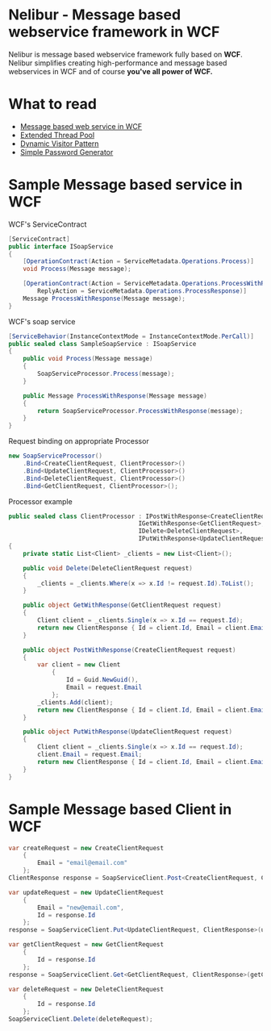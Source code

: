 Nelibur - Message based webservice framework in WCF
=======

Nelibur is message based webservice framework fully based on **WCF**. Nelibur simplifies creating high-performance and message based webservices in WCF and of course **you've all power of WCF.**

What to read
============

 * [Message based web service in WCF](http://www.codeproject.com/Articles/598157/Message-based-web-service-in-WCF)
 * [Extended Thread Pool](http://www.codeproject.com/Articles/27358/Extended-Thread-Pool)
 * [Dynamic Visitor Pattern](http://www.codeproject.com/Articles/563043/Dynamic-Visitor-Pattern)
 * [Simple Password Generator](http://www.codeproject.com/Tips/428262/Simple-Password-Generator)
 
Sample Message based service in WCF
===================
WCF's ServiceContract

```csharp
[ServiceContract]
public interface ISoapService
{
	[OperationContract(Action = ServiceMetadata.Operations.Process)]
	void Process(Message message);

	[OperationContract(Action = ServiceMetadata.Operations.ProcessWithResponse,
		ReplyAction = ServiceMetadata.Operations.ProcessResponse)]
	Message ProcessWithResponse(Message message);
}
```
	
WCF's soap service

```csharp
[ServiceBehavior(InstanceContextMode = InstanceContextMode.PerCall)]
public sealed class SampleSoapService : ISoapService
{
	public void Process(Message message)
	{
		SoapServiceProcessor.Process(message);
	}

	public Message ProcessWithResponse(Message message)
	{
		return SoapServiceProcessor.ProcessWithResponse(message);
	}
}
```

Request binding on appropriate Processor

```csharp
new SoapServiceProcessor()
	.Bind<CreateClientRequest, ClientProcessor>()
	.Bind<UpdateClientRequest, ClientProcessor>()
	.Bind<DeleteClientRequest, ClientProcessor>()
	.Bind<GetClientRequest, ClientProcessor>();
```
	
Processor example

```csharp
public sealed class ClientProcessor : IPostWithResponse<CreateClientRequest>,
									IGetWithResponse<GetClientRequest>,
									IDelete<DeleteClientRequest>,
									IPutWithResponse<UpdateClientRequest>
{
	private static List<Client> _clients = new List<Client>();

	public void Delete(DeleteClientRequest request)
	{
		_clients = _clients.Where(x => x.Id != request.Id).ToList();
	}

	public object GetWithResponse(GetClientRequest request)
	{
		Client client = _clients.Single(x => x.Id == request.Id);
		return new ClientResponse { Id = client.Id, Email = client.Email };
	}

	public object PostWithResponse(CreateClientRequest request)
	{
		var client = new Client
			{
				Id = Guid.NewGuid(),
				Email = request.Email
			};
		_clients.Add(client);
		return new ClientResponse { Id = client.Id, Email = client.Email };
	}

	public object PutWithResponse(UpdateClientRequest request)
	{
		Client client = _clients.Single(x => x.Id == request.Id);
		client.Email = request.Email;
		return new ClientResponse { Id = client.Id, Email = client.Email };
	}
}
```	

Sample Message based Client in WCF
==================================

```csharp
var createRequest = new CreateClientRequest
	{
		Email = "email@email.com"
	};
ClientResponse response = SoapServiceClient.Post<CreateClientRequest, ClientResponse>(createRequest);

var updateRequest = new UpdateClientRequest
	{
		Email = "new@email.com",
		Id = response.Id
	};
response = SoapServiceClient.Put<UpdateClientRequest, ClientResponse>(updateRequest);

var getClientRequest = new GetClientRequest
	{
		Id = response.Id
	};
response = SoapServiceClient.Get<GetClientRequest, ClientResponse>(getClientRequest);

var deleteRequest = new DeleteClientRequest
	{
		Id = response.Id
	};
SoapServiceClient.Delete(deleteRequest);
```	